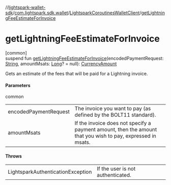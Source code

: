 //[lightspark-wallet-sdk](../../../index.md)/[com.lightspark.sdk.wallet](../index.md)/[LightsparkCoroutinesWalletClient](index.md)/[getLightningFeeEstimateForInvoice](get-lightning-fee-estimate-for-invoice.md)

# getLightningFeeEstimateForInvoice

[common]\
suspend fun [getLightningFeeEstimateForInvoice](get-lightning-fee-estimate-for-invoice.md)(encodedPaymentRequest: [String](https://kotlinlang.org/api/latest/jvm/stdlib/kotlin/-string/index.html), amountMsats: [Long](https://kotlinlang.org/api/latest/jvm/stdlib/kotlin/-long/index.html)? = null): [CurrencyAmount](../../com.lightspark.sdk.wallet.model/-currency-amount/index.md)

Gets an estimate of the fees that will be paid for a Lightning invoice.

#### Parameters

common

| | |
|---|---|
| encodedPaymentRequest | The invoice you want to pay (as defined by the BOLT11 standard). |
| amountMsats | If the invoice does not specify a payment amount, then the amount that you wish to pay,     expressed in msats. |

#### Throws

| | |
|---|---|
| LightsparkAuthenticationException | If the user is not authenticated. |
